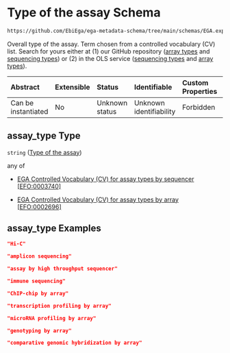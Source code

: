 # Type of the assay Schema

```txt
https://github.com/EbiEga/ega-metadata-schema/tree/main/schemas/EGA.experiment.json#/properties/assay_type_descriptor/properties/assay_type
```

Overall type of the assay. Term chosen from a controlled vocabulary (CV) list. Search for yours either at (1) our GitHub repository ([array types](https://github.com/EbiEga/ega-metadata-schema/tree/main/schemas/controlled_vocabulary_schemas/EGA.cv.assay_type_by_array.json) and [sequencing types](https://github.com/EbiEga/ega-metadata-schema/tree/main/schemas/controlled_vocabulary_schemas/EGA.cv.assay_type_by_sequencer.json)) or (2) in the OLS service ([sequencing types](http://www.ebi.ac.uk/efo/EFO_0003740) and [array types](http://www.ebi.ac.uk/efo/EFO_0002696)).

| Abstract            | Extensible | Status         | Identifiable            | Custom Properties | Additional Properties | Access Restrictions | Defined In                                                                           |
| :------------------ | :--------- | :------------- | :---------------------- | :---------------- | :-------------------- | :------------------ | :----------------------------------------------------------------------------------- |
| Can be instantiated | No         | Unknown status | Unknown identifiability | Forbidden         | Allowed               | none                | [EGA.experiment.json\*](../../../schemas/EGA.experiment.json "open original schema") |

## assay\_type Type

`string` ([Type of the assay](ega-9-properties-type-of-assay-properties-type-of-the-assay.md))

any of

*   [EGA Controlled Vocabulary (CV) for assay types by sequencer \[EFO:0003740\]](ega-9-properties-type-of-assay-properties-type-of-the-assay-anyof-ega-controlled-vocabulary-cv-for-assay-types-by-sequencer-efo0003740.md "check type definition")

*   [EGA Controlled Vocabulary (CV) for assay types by array \[EFO:0002696\]](ega-9-properties-type-of-assay-properties-type-of-the-assay-anyof-ega-controlled-vocabulary-cv-for-assay-types-by-array-efo0002696.md "check type definition")

## assay\_type Examples

```json
"Hi-C"
```

```json
"amplicon sequencing"
```

```json
"assay by high throughput sequencer"
```

```json
"immune sequencing"
```

```json
"ChIP-chip by array"
```

```json
"transcription profiling by array"
```

```json
"microRNA profiling by array"
```

```json
"genotyping by array"
```

```json
"comparative genomic hybridization by array"
```
